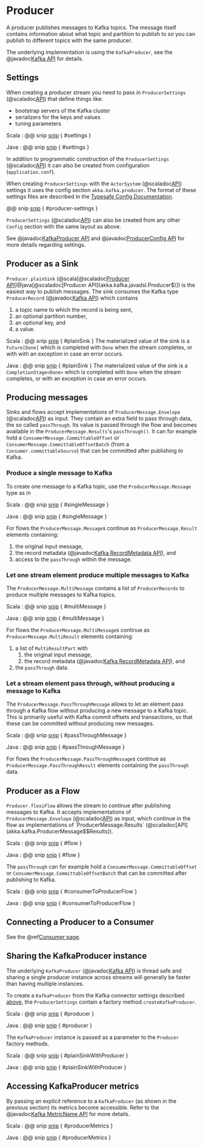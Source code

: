 # Producer

A producer publishes messages to Kafka topics. The message itself contains information about what topic and partition to publish to so you can publish to different topics with the same producer.

The underlying implementation is using the `KafkaProducer`, see the @javadoc[Kafka API](org.apache.kafka.clients.producer.KafkaProducer) for details.

## Settings

When creating a producer stream you need to pass in `ProducerSettings` (@scaladoc[API](akka.kafka.ProducerSettings)) that define things like:

* bootstrap servers of the Kafka cluster
* serializers for the keys and values
* tuning parameters

Scala
: @@ snip [snip](/tests/src/test/scala/docs/scaladsl/ProducerExample.scala) { #settings }

Java
: @@ snip [snip](/tests/src/test/java/docs/javadsl/ProducerExample.java) { #settings }

In addition to programmatic construction of the `ProducerSettings` (@scaladoc[API](akka.kafka.ProducerSettings)) it can also be created from configuration (`application.conf`). 

When creating `ProducerSettings` with the `ActorSystem` (@scaladoc[API](akka.actor.ActorSystem)) settings it uses the config section `akka.kafka.producer`. The format of these settings files are described in the [Typesafe Config Documentation](https://github.com/lightbend/config#using-hocon-the-json-superset).

@@ snip [snip](/core/src/main/resources/reference.conf) { #producer-settings }

`ProducerSettings` (@scaladoc[API](akka.kafka.ProducerSettings)) can also be created from any other `Config` section with the same layout as above.

See @javadoc[KafkaProducer API](org.apache.kafka.clients.producer.KafkaProducer) and @javadoc[ProducerConfig API](org.apache.kafka.clients.producer.ProducerConfig) for more details regarding settings.


## Producer as a Sink

`Producer.plainSink` 
(@scala[@scaladoc[Producer API](akka.kafka.scaladsl.Producer$)]@java[@scaladoc[Producer API](akka.kafka.javadsl.Producer$)]) 
is the easiest way to publish messages. The sink consumes the Kafka type `ProducerRecord` (@javadoc[Kafka API](org.apache.kafka.clients.producer.ProducerRecord)) which contains 

1. a topic name to which the record is being sent, 
1. an optional partition number, 
1. an optional key, and
1. a value.

Scala
: @@ snip [snip](/tests/src/test/scala/docs/scaladsl/ProducerExample.scala) { #plainSink }
  The materialized value of the sink is a `Future[Done]` which is completed with `Done` when the stream completes, or with with an exception in case an error occurs.

Java
: @@ snip [snip](/tests/src/test/java/docs/javadsl/ProducerExample.java) { #plainSink }
  The materialized value of the sink is a `CompletionStage<Done>` which is completed with `Done` when the stream completes, or with an exception in case an error occurs.


## Producing messages

Sinks and flows accept implementations of `ProducerMessage.Envelope` (@scaladoc[API](akka.kafka.ProducerMessage$$Envelope)) as input. They contain an extra field to pass through data, the so called `passThrough`. Its value is passed through the flow and becomes available in the `ProducerMessage.Results`'s `passThrough()`. It can for example hold a `ConsumerMessage.CommittableOffset` or `ConsumerMessage.CommittableOffsetBatch` (from a `Consumer.committableSource`) that can be committed after publishing to Kafka. 


### Produce a single message to Kafka

To create one message to a Kafka topic, use the `ProducerMessage.Message` type as in

Scala
: @@ snip [snip](/tests/src/test/scala/docs/scaladsl/ProducerExample.scala) { #singleMessage }

Java
: @@ snip [snip](/tests/src/test/java/docs/javadsl/ProducerExample.java) { #singleMessage }


For flows the `ProducerMessage.Message`s continue as `ProducerMessage.Result` elements containing: 
 
 1. the original input message,
 1. the record metadata (@javadoc[Kafka RecordMetadata API](org.apache.kafka.clients.producer.RecordMetadata)), and
 1. access to the `passThrough` within the message.  


### Let one stream element produce multiple messages to Kafka

The `ProducerMessage.MultiMessage` contains a list of `ProducerRecords` to produce multiple messages to Kafka topics.

Scala
: @@ snip [snip](/tests/src/test/scala/docs/scaladsl/ProducerExample.scala) { #multiMessage }

Java
: @@ snip [snip](/tests/src/test/java/docs/javadsl/ProducerExample.java) { #multiMessage }

For flows the `ProducerMessage.MultiMessage`s continue as `ProducerMessage.MultiResult` elements containing: 
 
 1. a list of `MultiResultPart` with
    1. the original input message,
    1. the record metadata (@javadoc[Kafka RecordMetadata API](org.apache.kafka.clients.producer.RecordMetadata)), and
 1. the `passThrough` data.  



### Let a stream element pass through, without producing a message to Kafka

The `ProducerMessage.PassThroughMessage` allows to let an element pass through a Kafka flow without producing a new message to a Kafka topic. This is primarily useful with Kafka commit offsets and transactions, so that these can be committed without producing new messages.

Scala
: @@ snip [snip](/tests/src/test/scala/docs/scaladsl/ProducerExample.scala) { #passThroughMessage }

Java
: @@ snip [snip](/tests/src/test/java/docs/javadsl/ProducerExample.java) { #passThroughMessage }


For flows the `ProducerMessage.PassThroughMessage`s continue as `ProducerMessage.PassThroughResult` elements containing the `passThrough` data.  


## Producer as a Flow

`Producer.flexiFlow` allows the stream to continue after publishing messages to Kafka. It accepts implementations of `ProducerMessage.Envelope` (@scaladoc[API](akka.kafka.ProducerMessage$$Envelope)) as input, which continue in the flow as implementations of `ProducerMessage.Results` (@scaladoc[API](akka.kafka.ProducerMessage$$Results)). 
 

Scala
: @@ snip [snip](/tests/src/test/scala/docs/scaladsl/ProducerExample.scala) { #flow }

Java
: @@ snip [snip](/tests/src/test/java/docs/javadsl/ProducerExample.java) { #flow }


The `passThrough` can for example hold a `ConsumerMessage.CommittableOffset` or `ConsumerMessage.CommittableOffsetBatch` that can be committed after publishing to Kafka. 

Scala
: @@ snip [snip](/tests/src/test/scala/docs/scaladsl/ConsumerExample.scala) { #consumerToProducerFlow }

Java
: @@ snip [snip](/tests/src/test/java/docs/javadsl/ConsumerExample.java) { #consumerToProducerFlow }


## Connecting a Producer to a Consumer

See the @ref[Consumer page](consumer.md#connecting-producer-and-consumer).


## Sharing the KafkaProducer instance

The underlying `KafkaProducer` (@javadoc[Kafka API](org.apache.kafka.clients.producer.KafkaProducer)) is thread safe and sharing a single producer instance across streams will generally be faster than having multiple instances.

To create a `KafkaProducer` from the Kafka connector settings described [above](#settings), the `ProducerSettings` contain a factory method `createKafkaProducer`.

Scala
: @@ snip [snip](/tests/src/test/scala/docs/scaladsl/ProducerExample.scala) { #producer }

Java
: @@ snip [snip](/tests/src/test/java/docs/javadsl/ProducerExample.java) { #producer }

The `KafkaProducer` instance is passed as a parameter to the `Producer` factory methods.

Scala
: @@ snip [snip](/tests/src/test/scala/docs/scaladsl/ProducerExample.scala) { #plainSinkWithProducer }

Java
: @@ snip [snip](/tests/src/test/java/docs/javadsl/ProducerExample.java) { #plainSinkWithProducer }


## Accessing KafkaProducer metrics

By passing an explicit reference to a `KafkaProducer` (as shown in the previous section) its metrics become accessible. Refer to the @javadoc[Kafka MetricName API](org.apache.kafka.common.MetricName) for more details.

Scala
: @@ snip [snip](/tests/src/test/scala/docs/scaladsl/ProducerExample.scala) { #producerMetrics }

Java
: @@ snip [snip](/tests/src/test/java/docs/javadsl/ProducerExample.java) { #producerMetrics }
